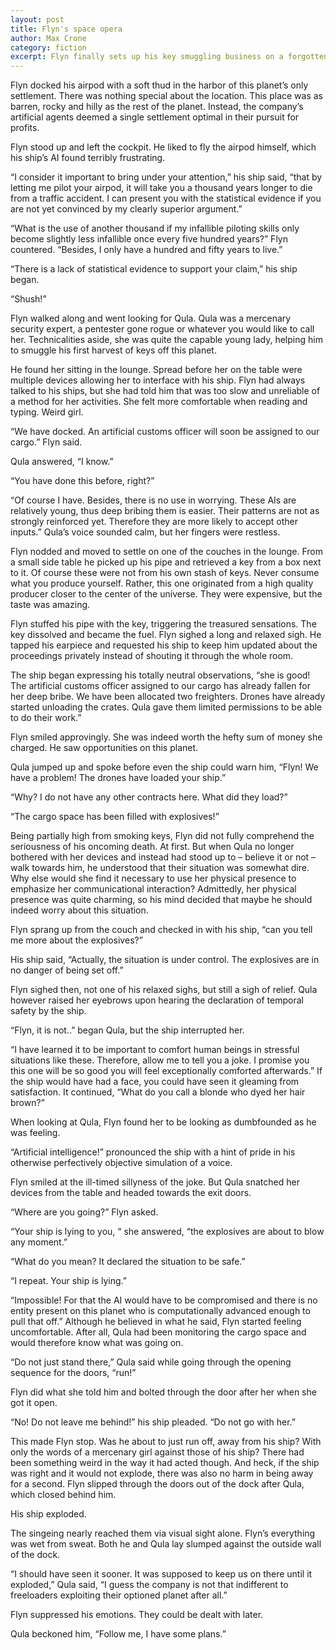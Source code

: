 ```yaml
---
layout: post
title: Flyn's space opera
author: Max Crone
category: fiction
excerpt: Flyn finally sets up his key smuggling business on a forgotten planet, but then the corporations turn against him.
---
```

Flyn docked his airpod with a soft thud in the harbor of this planet’s only settlement. There was nothing special about the location. This place was as barren, rocky and hilly as the rest of the planet. Instead, the company’s artificial agents deemed a single settlement optimal in their pursuit for profits.

Flyn stood up and left the cockpit. He liked to fly the airpod himself, which his ship’s AI found terribly frustrating.

“I consider it important to bring under your attention,” his ship said, “that by letting me pilot your airpod, it will take you a thousand years longer to die from a traffic accident. I can present you with the statistical evidence if you are not yet convinced by my clearly superior argument.”

“What is the use of another thousand if my infallible piloting skills only become slightly less infallible once every five hundred years?” Flyn countered. “Besides, I only have a hundred and fifty years to live.”

“There is a lack of statistical evidence to support your claim,” his ship began.

“Shush!”

Flyn walked along and went looking for Qula. Qula was a mercenary security expert, a pentester gone rogue or whatever you would like to call her. Technicalities aside, she was quite the capable young lady, helping him to smuggle his first harvest of keys off this planet.

He found her sitting in the lounge. Spread before her on the table were multiple devices allowing her to interface with his ship. Flyn had always talked to his ships, but she had told him that was too slow and unreliable of a method for her activities. She felt more comfortable when reading and typing. Weird girl.

“We have docked. An artificial customs officer will soon be assigned to our cargo.” Flyn said.

Qula answered, “I know.”

“You have done this before, right?”

“Of course I have. Besides, there is no use in worrying. These AIs are relatively young, thus deep bribing them is easier. Their patterns are not as strongly reinforced yet. Therefore they are more likely to accept other inputs.” Qula’s voice sounded calm, but her fingers were restless.

Flyn nodded and moved to settle on one of the couches in the lounge. From a small side table he picked up his pipe and retrieved a key from a box next to it. Of course these were not from his own stash of keys. Never consume what you produce yourself. Rather, this one originated from a high quality producer closer to the center of the universe. They were expensive, but the taste was amazing.

Flyn stuffed his pipe with the key, triggering the treasured sensations. The key dissolved and became the fuel. Flyn sighed a long and relaxed sigh. He tapped his earpiece and requested his ship to keep him updated about the proceedings privately instead of shouting it through the whole room.

The ship began expressing his totally neutral observations, “she is good! The artificial customs officer assigned to our cargo has already fallen for her deep bribe. We have been allocated two freighters. Drones have already started unloading the crates. Qula gave them limited permissions to be able to do their work.”

Flyn smiled approvingly. She was indeed worth the hefty sum of money she charged. He saw opportunities on this planet.

Qula jumped up and spoke before even the ship could warn him, “Flyn! We have a problem! The drones have loaded your ship.”

“Why? I do not have any other contracts here. What did they load?”

“The cargo space has been filled with explosives!”

Being partially high from smoking keys, Flyn did not fully comprehend the seriousness of his oncoming death. At first. But when Qula no longer bothered with her devices and instead had stood up to – believe it or not – walk towards him, he understood that their situation was somewhat dire. Why else would she find it necessary to use her physical presence to emphasize her communicational interaction? Admittedly, her physical presence was quite charming, so his mind decided that maybe he should indeed worry about this situation.

Flyn sprang up from the couch and checked in with his ship, “can you tell me more about the explosives?”

His ship said, “Actually, the situation is under control. The explosives are in no danger of being set off.”

Flyn sighed then, not one of his relaxed sighs, but still a sigh of relief. Qula however raised her eyebrows upon hearing the declaration of temporal safety by the ship.

“Flyn, it is not..” began Qula, but the ship interrupted her.

“I have learned it to be important to comfort human beings in stressful situations like these. Therefore, allow me to tell you a joke. I promise you this one will be so good you will feel exceptionally comforted afterwards.” If the ship would have had a face, you could have seen it gleaming from satisfaction. It continued, “What do you call a blonde who dyed her hair brown?”

When looking at Qula, Flyn found her to be looking as dumbfounded as he was feeling.

“Artificial intelligence!” pronounced the ship with a hint of pride in his otherwise perfectively objective simulation of a voice.

Flyn smiled at the ill-timed sillyness of the joke. But Qula snatched her devices from the table and headed towards the exit doors.

“Where are you going?” Flyn asked.

“Your ship is lying to you, “ she answered, “the explosives are about to blow any moment.”

“What do you mean? It declared the situation to be safe.”

“I repeat. Your ship is lying.”

“Impossible! For that the AI would have to be compromised and there is no entity present on this planet who is computationally advanced enough to pull that off.” Although he believed in what he said, Flyn started feeling uncomfortable. After all, Qula had been monitoring the cargo space and would therefore know what was going on.

“Do not just stand there,” Qula said while going through the opening sequence for the doors, “run!”

Flyn did what she told him and bolted through the door after her when she got it open.

“No! Do not leave me behind!” his ship pleaded. “Do not go with her.”

This made Flyn stop. Was he about to just run off, away from his ship? With only the words of a mercenary girl against those of his ship? There had been something weird in the way it had acted though. And heck, if the ship was right and it would not explode, there was also no harm in being away for a second. Flyn slipped through the doors out of the dock after Qula, which closed behind him.

His ship exploded.

The singeing nearly reached them via visual sight alone. Flyn’s everything was wet from sweat. Both he and Qula lay slumped against the outside wall of the dock.

“I should have seen it sooner. It was supposed to keep us on there until it exploded,” Qula said, “I guess the company is not that indifferent to freeloaders exploiting their optioned planet after all.”

Flyn suppressed his emotions. They could be dealt with later.

Qula beckoned him, “Follow me, I have some plans.”
